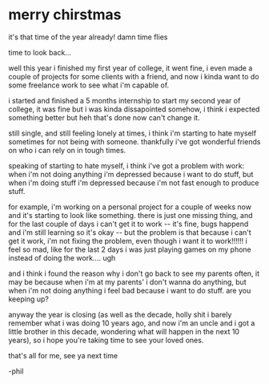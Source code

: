 # merry chirstmas

it's that time of the year already! damn time flies

time to look back...

well this year i finished my first year of college, it went fine, i even made a couple of projects for some clients with a friend, and now i kinda want to do some freelance work to see what i'm capable of.

i started and finished a 5 months internship to start my second year of college, it was fine but i was kinda dissapointed somehow, i think i expected something better but heh that's done now can't change it.

still single, and still feeling lonely at times, i think i'm starting to hate myself sometimes for not being with someone. thankfully i've got wonderful friends on who i can rely on in tough times.

speaking of starting to hate myself, i think i've got a problem with work: when i'm not doing anything i'm depressed because i want to do stuff, but when i'm doing stuff i'm depressed because i'm not fast enough to produce stuff.

for example, i'm working on a personal project for a couple of weeks now and it's starting to look like something. there is just one missing thing, and for the last couple of days i can't get it to work -- it's fine, bugs happend and i'm still learning so it's okay -- but the problem is that because i can't get it work, i'm not fixing the problem, even though i want it to work!!!!!! i feel so mad, like for the last 2 days i was just playing games on my phone instead of doing the work.... ugh

and i think i found the reason why i don't go back to see my parents often, it may be because when i'm at my parents' i don't wanna do anything, but when i'm not doing anything i feel bad because i want to do stuff. are you keeping up?

anyway the year is closing (as well as the decade, holly shit i barely remember what i was doing 10 years ago, and now i'm an uncle and i got a little brother in this decade, wondering what will happen in the next 10 years), so i hope you're taking time to see your loved ones.

that's all for me, see ya next time

-phil

